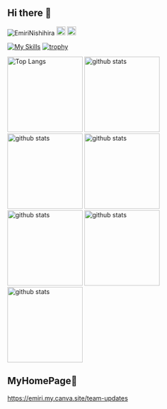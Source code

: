 ## Hi there 👋

<p align="left"><a href="https://github.com/EmiriNishihira/EmiriNishihira/" style="text-decoration: none;"><img src="https://komarev.com/ghpvc/?username=EmiriNishihira" alt="EmiriNishihira"/></a>
  <a href="http://qiita.com/emiri0414" style="text-decoration: none;"><img height="20" src="https://qiita-badge.apiapi.app/s/emiri0414/posts.svg"/></a>
  <a href="http://qiita.com/emiri0414" style="text-decoration: none;"><img height="20" src="https://qiita-badge.apiapi.app/s/emiri0414/contributions.svg"/></a>
</p>

[![My Skills](https://skillicons.dev/icons?i=swift,flutter,androidstudio,ruby,vscode,firebase,figma,postman,apple)](https://skillicons.dev)
[![trophy](https://github-profile-trophy.vercel.app/?username=EmiriNishihira&theme=onedark)](https://github.com/ryo-ma/github-profile-trophy)

<div align="left"> 
  <img alt="Top Langs" height="170px" src="https://github-readme-stats-navy-eta.vercel.app/api?username=EmiriNishihira&show_icons=true&theme=radical" />
  <img alt="github stats" height="170px" src="https://github-readme-stats.vercel.app/api/top-langs/?username=EmiriNishihira&layout=compact&bg_color=000000&text_color=FFFFFF&title_color=ff0099" />
  <img alt="github stats" height="170px" src="http://github-profile-summary-cards.vercel.app/api/cards/profile-details?username=EmiriNishihira&theme=radical"/>
  <img alt="github stats" height="170px" src="http://github-profile-summary-cards.vercel.app/api/cards/productive-time?username=EmiriNishihira&theme=radical&utcOffset=9"/>
  <img alt="github stats" height="170px" src="http://github-profile-summary-cards.vercel.app/api/cards/repos-per-language?username=EmiriNishihira&theme=radical"/>
  <img alt="github stats" height="170px" src="http://github-profile-summary-cards.vercel.app/api/cards/most-commit-language?username=EmiriNishihira&theme=radical"/>
  <img alt="github stats" height="170px" src="http://github-profile-summary-cards.vercel.app/api/cards/stats?username=EmiriNishihira&theme=radical"/>
</div>

## MyHomePage🐹
https://emiri.my.canva.site/team-updates

